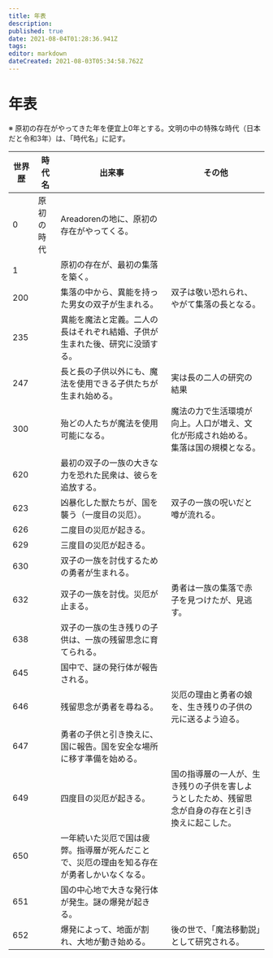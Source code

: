 ```yaml
---
title: 年表
description: 
published: true
date: 2021-08-04T01:28:36.941Z
tags: 
editor: markdown
dateCreated: 2021-08-03T05:34:58.762Z
---
```


# 年表

※ 原初の存在がやってきた年を便宜上0年とする。文明の中の特殊な時代（日本だと令和3年）は、「時代名」に記す。

| 世界歴  | 時代名 | 出来事 | その他 |
| ------------ | ----------- | ----------- | ----- |
| 0 | 原初の時代 | Areadorenの地に、原初の存在がやってくる。|  |
| 1 |  | 原初の存在が、最初の集落を築く。 |  |
| 200 |  | 集落の中から、異能を持った男女の双子が生まれる。 | 双子は敬い恐れられ、やがて集落の長となる。 |
| 235 |  | 異能を魔法と定義。二人の長はそれぞれ結婚、子供が生まれた後、研究に没頭する。 |  |
| 247 |  | 長と長の子供以外にも、魔法を使用できる子供たちが生まれ始める。 | 実は長の二人の研究の結果 |
| 300 |  | 殆どの人たちが魔法を使用可能になる。 | 魔法の力で生活環境が向上。人口が増え、文化が形成され始める。集落は国の規模となる。 |
| 620 |  | 最初の双子の一族の大きな力を恐れた民衆は、彼らを追放する。 |  |
| 623 |  | 凶暴化した獣たちが、国を襲う（一度目の災厄）。 | 双子の一族の呪いだと噂が流れる。 |
| 626 |  | 二度目の災厄が起きる。 |  |
| 629 |  | 三度目の災厄が起きる。 |  |
| 630 |  | 双子の一族を討伐するための勇者が生まれる。 |  |
| 632 |  | 双子の一族を討伐。災厄が止まる。 | 勇者は一族の集落で赤子を見つけたが、見逃す。 |
| 638 |  | 双子の一族の生き残りの子供は、一族の残留思念に育てられる。 |  |
| 645 |  | 国中で、謎の発行体が報告される。 |  |
| 646 |  | 残留思念が勇者を尋ねる。 | 災厄の理由と勇者の娘を、生き残りの子供の元に送るよう迫る。 |
| 647 |  | 勇者の子供と引き換えに、国に報告。国を安全な場所に移す準備を始める。 |  |
| 649 |  | 四度目の災厄が起きる。 | 国の指導層の一人が、生き残りの子供を害しようとしたため、残留思念が自身の存在と引き換えに起こした。 |
| 650 |  | 一年続いた災厄で国は疲弊。指導層が死んだことで、災厄の理由を知る存在が勇者しかいなくなる。 |  |
| 651 |  | 国の中心地で大きな発行体が発生。謎の爆発が起きる。 |
| 652 |  | 爆発によって、地面が割れ、大地が動き始める。 | 後の世で、「魔法移動説」として研究される。 |



